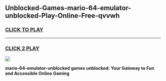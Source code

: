 
## Unblocked-Games-mario-64-emulator-unblocked-Play-Online-Free-qvvwh
<h3>
<a href="https://premium76.site?title=mario-64-emulator-unblocked&ref=26A">CLICK TO PLAY</a></h3>
<hr>

<h3>
<a href="https://premium76.site?title=mario-64-emulator-unblocked&ref=26A">CLICK 2 PLAY</a>
  
</h3>

<a href="https://premium76.site?title=mario-64-emulator-unblocked&ref=26A"><img src="https://clearcache.store/games.png"></a>


**mario-64-emulator-unblocked games unblocked: Your Gateway to Fun and Accessible Online Gaming**

